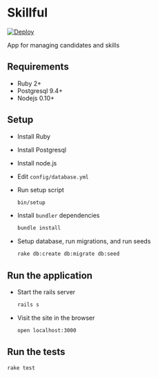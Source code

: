 # Skillful

[![Deploy](https://www.herokucdn.com/deploy/button.png)](https://heroku.com/deploy?template=https://github.com/cmckni3/skillful)

App for managing candidates and skills

## Requirements

* Ruby 2+
* Postgresql 9.4+
* Nodejs 0.10+

## Setup

* Install Ruby

* Install Postgresql

* Install node.js

* Edit `config/database.yml`

* Run setup script
  ```bash
  bin/setup
  ```

* Install `bundler` dependencies
  ```bash
  bundle install
  ```

* Setup database, run migrations, and run seeds
  ```bash
  rake db:create db:migrate db:seed
  ```

## Run the application

* Start the rails server
  ```bash
  rails s
  ```

* Visit the site in the browser
  ```bash
  open localhost:3000
  ```

## Run the tests
  ```bash
  rake test
  ```

